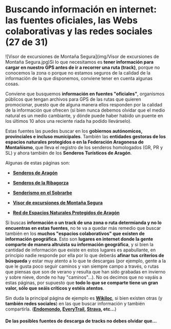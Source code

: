 # Buscando información en internet: las fuentes oficiales, las Webs colaborativas y las redes sociales (27 de 31)

![Visor de excursiones de Montaña Segura](img/Visor de excursiones de Montaña Segura.jpg)Si lo que necesitamos es **tener información para cargar en nuestro GPS antes de ir a recorrer una ruta (track)**, porque no conocemos la zona o porque no estamos seguros de la calidad de la información de la que disponemos, conviene tener en cuenta algunas cosas.

Conviene que busquemos **información en fuentes "oficiales"**, organismos públicos que tengan archivos para GPS de las rutas que quieren promocionar, puesto que de alguna manera ellos responden por la calidad de la información que ofrecen (si bien nunca debemos olvidar que el medio natural es un medio cambiante, y dónde puede haber habido un puente en los últimos 10 años una reciente riada ha podido llevárselo).  

Estas fuentes las puedes buscar en los **gobiernos autónomicos, provinciales e incluso municipales**. También las **entidades gestoras de los espacios naturales protegidos o en la Federación Aragonesa de Montañismo**, que lleva el registro de los senderos homologados (GR, PR y SL) y ahora también de los **Senderos Turísticos de Aragón**.  

Algunas de estas páginas son:  

*   [**Senderos de Aragón**](http://senderos.turismodearagon.com/ "Senderos de Aragón")  
    
*   [**Senderos de la Ribagorza**](http://senderos.turismoribagorza.org/ "Senderos de la Ribagorza")  
    
*   [**Senderismo en el Sobrarbe**](http://turismosobrarbe.com/deportes.php?niv=5&cla=_25K0RBEB8&cla2=&cla3=&tip=1&idi=1 "Senderismo en el Sobrarbe")  
    
*   [**Visor de excursiones de Montaña Segura**](http://visor.montanasegura.com/ "Visor de excursiones de Montaña Segura")  
    
*   [**Red de Espacios Naturales Protegidos de Aragón**](http://www.rednaturaldearagon.com/default.aspx?FolderID=7 "Red de Espacios Naturales Protegidos de Aragón")  
    

Si buscas **información o un track de una zona o ruta determianda y no lo encuentras en estas fuentes**, no te va a quedar más remedio que buscar también en los **muchos "espacios colaborativos" que existen de información geográfica**. Esto son **lugares en internet donde la gente comparte de manera altruista su información geográfica**, y si bien la cantidad de información que existe en estos lugares es apabullante, en principio nadie responde por ella por lo que deberás **afinar tus criterios de búsqueda** y estar muy atento a lo que te descargas (por ejemplo, gente a la que le gusta poco seguir caminos y van siempre campo a través, o rutas que piensas que son de verano y resulta que han sido grabadas en invierno y sobre nieve, donde no hay "caminos"...). No os decimos que no vayáis a estas páginas, por supuesto que **todo lo que se comparte tiene un gran valor, sólo que seáis críticos y estéis atentos**.

Sin duda la principal página de ejemplo es [**Wikiloc**](http://es.wikiloc.com/wikiloc/home.do "Wikiloc"), si bien existen otras (y **también redes sociales**) en las que buscar información y también compartirla. (**[Endomondo](https://www.endomondo.com/ "Endomondo"), [EveryTrail](http://www.everytrail.com/ "Everytrail"), [Strava](https://www.strava.com/ "Strava"), etc...**)

#### De las posibles fuentes de descarga de tracks no debes olvidar que...